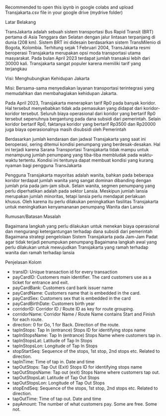 Recommended to open this ipynb in google colabs and upload Transjakarta.csv file in your google drive (mydrive folder)


Latar Belakang

TransJakarta adalah sebuah sistem transportasi Bus Rapid Transit (BRT) pertama di Asia Tenggara dan Selatan dengan jalur lintasan terpanjang di dunia (208 km). Sistem BRT ini didesain berdasarkan sistem TransMilenio di Bogota, Kolombia. Terhitung sejak 1 Februari 2004, TransJakarta resmi beroperasi Transjakarta merupakan opsi moda transportasi utama masyarakat. Pada bulan April 2023 terdapat jumlah transaksi lebih dari 30000 kali. Transjakarta sangat populer karena memiliki tarif yang terjangkau

Visi: Menghubungkan Kehidupan Jakarta

Misi: Bersama-sama menyediakan layanan transportasi terintegrasi yang memudahkan dan membahagiakan kehidupan Jakarta.

Pada April 2023, Transjakarta menerapkan tarif Rp0 pada banyak koridor. Hal tersebut menyebabkan tidak ada pemasukan yang didapat dari koridor-koridor tersebut. Seluruh biaya operasional dari koridor yang bertarif Rp0 tersebut sepenuhnya bergantung pada dana subsidi dari pemerintah. Selain koridor bertarif Rp0, faktanya koridor yang bertarif Rp3500 dan Rp20000 juga biaya operasionalnya masih disubsidi oleh Pemerintah

Berdasarkan jumlah kendaraan dan jadwal Transjakarta yang saat ini beroperasi, sering ditemui kondisi penumpang yang berdesak-desakan. Hal ini terjadi karena Sarana Transportasi Transjakarta tidak mampu untuk menampung jumlah penumpang yang tiba-tiba membludak pada waktu-waktu tertentu. Kondisi ini tentunya dapat membuat kondisi yang kurang nyaman bagi pengguna TransJakarta

Pengguna Transjakarta mayoritas adalah wanita, bahkan pada beberapa koridor terdapat jumlah wanita yang sangat dominan dibanding dengan jumlah pria pada jam-jam sibuk. Selain wanita, segmen penumpang yang perlu diperhatikan adalah pada sektor Lansia. Meskipun jumlah lansia merupakan jumlah minoritas, tetapi lansia perlu mendapat perlakuan khusus. Oleh karena itu perlu dilakukan peningkatkan fasilitas Transjakarta untuk meningkatkan kenyamananan penumpang Wanita dan Lansia

Rumusan/Batasan Masalah

Bagaimana langkah yang perlu dilakukan untuk menekan biaya operasional dan mengurangi ketergantungan terhadap dana subsidi dari pemerintah
Bagaimana strategi pengelolaan Sistem Transjakarta pada Jam-Jam Padat agar tidak terjadi penumpukan penumpang
Bagaimana langkah awal yang perlu dilakukan untuk mewujudkan Transjakarta yang ramah terhadap wanita dan ramah terhadap lansia


Penjelasan Kolom

- transID: Unique transaction id for every transaction
- payCardID: Customers main identifier. The card customers use as a ticket for entrance and exit.
- payCardBank: Customers card bank issuer name
- payCardName: Customers name that is embedded in the card.
- payCardSex: Customers sex that is embedded in the card
- payCardBirthDate: Customers birth year
- corridorID: Corridor ID / Route ID as key for route grouping.
- corridorName: Corridor Name / Route Name contains Start and Finish for each route.
- direction: 0 for Go, 1 for Back. Direction of the route.
- tapInStops: Tap In (entrance) Stops ID for identifying stops name
- tapInStopsName: Tap In (entrance) Stops Name where customers tap in.
- tapInStopsLat: Latitude of Tap In Stops
- tapInStopsLon: Longitude of Tap In Stops
- stopStartSeq: Sequence of the stops, 1st stop, 2nd stops etc. Related to direction.
- tapInTime: Time of tap in. Date and time
- tapOutStops: Tap Out (Exit) Stops ID for identifying stops name
- tapOutStopsName: Tap out (exit) Stops Name where customers tap out.
- tapOutStopsLat: Latitude of Tap Out Stops
- tapOutStopsLon: Longitude of Tap Out Stops
- stopEndSeq: Sequence of the stops, 1st stop, 2nd stops etc. Related to direction.
- tapOutTime: Time of tap out. Date and time
- payAmount: The number of what customers pay. Some are free. Some not.
